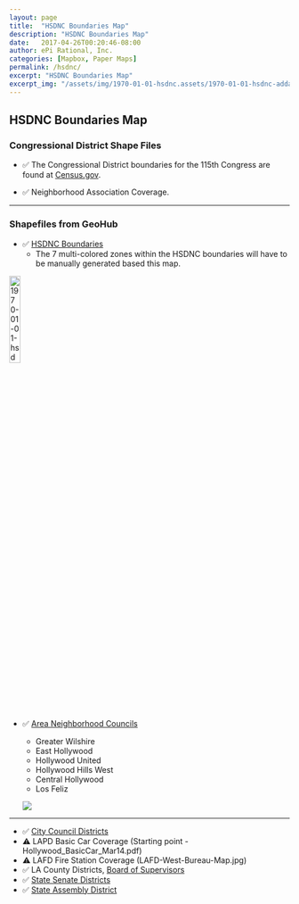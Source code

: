 ```yaml
---
layout: page
title:  "HSDNC Boundaries Map"
description: "HSDNC Boundaries Map"
date:   2017-04-26T00:20:46-08:00
author: ePi Rational, Inc.
categories: [Mapbox, Paper Maps]
permalink: /hsdnc/
excerpt: "HSDNC Boundaries Map"
excerpt_img: "/assets/img/1970-01-01-hsdnc.assets/1970-01-01-hsdnc-adda29b5.jpg"
---
```


## HSDNC Boundaries Map

### Congressional District Shape Files

* ✅  The Congressional District boundaries for the 115th Congress are found at [Census.gov](https://www.census.gov/geo/maps-data/data/cbf/cbf_cds.html).  

* ✅  Neighborhood Association Coverage.  

-----

### Shapefiles from GeoHub
* ✅ [HSDNC Boundaries](http://geohub.lacity.org/datasets/9c8639737e3a457a8c0f6a93f9c36974_18?geometry=-118.503%2C34.038%2C-118.088%2C34.123)
  * The 7 multi-colored zones within the HSDNC boundaries will have to be manually generated based this map.

<img alt="1970-01-01-hsdnc-adda29b5.jpg" src="/assets/img/1970-01-01-hsdnc.assets/1970-01-01-hsdnc-adda29b5.jpg" width="20%" height="" >

* ✅  [Area Neighborhood Councils](http://geohub.lacity.org/datasets/9c8639737e3a457a8c0f6a93f9c36974_18?geometry=-118.503%2C34.038%2C-118.088%2C34.123)
  * Greater Wilshire
  * East Hollywood
  * Hollywood United
  * Hollywood Hills West
  * Central Hollywood
  * Los Feliz

  ![](/assets/img/1970-01-01-hsdnc.assets/1970-01-01-hsdnc-bc387b86.gif)

-----

  * ✅ [City Council Districts](http://geohub.lacity.org/datasets/9b4a50e5f0124b66a85c9dd593148cac_6?geometry=-119.115%2C33.827%2C-117.351%2C34.169)
  * ⚠️ LAPD Basic Car Coverage (Starting point - Hollywood_BasicCar_Mar14.pdf)
  * ⚠️ LAFD Fire Station Coverage (LAFD-West-Bureau-Map.jpg)
  * ✅ LA County Districts, [Board of Supervisors](http://geohub.lacity.org/datasets/2f05c7ab941249a9b7bbeecd968c0134_4)
  * ✅ [State Senate Districts](http://geohub.lacity.org/datasets/766bdc8d97824cdb8402f27e3de1ad21_4)
  * ✅ [State Assembly District](http://geohub.lacity.org/datasets/28ba5148512445fca25a3a7ddaa0723b_3)
